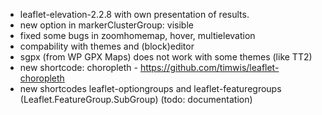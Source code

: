 * leaflet-elevation-2.2.8 with own presentation of results.
* new option in markerClusterGroup: visible
* fixed some bugs in zoomhomemap, hover, multielevation
* compability with themes and (block)editor
* sgpx (from WP GPX Maps) does not work with some themes (like TT2)
* new shortcode: choropleth - https://github.com/timwis/leaflet-choropleth
* new shortcodes leaflet-optiongroups and leaflet-featuregroups (Leaflet.FeatureGroup.SubGroup) (todo: documentation)
